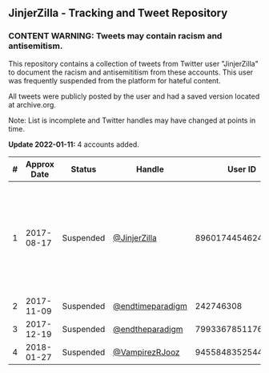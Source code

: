 ## JinjerZilla  - Tracking and Tweet Repository

### CONTENT WARNING: Tweets may contain racism and antisemitism.

This repository contains a collection of tweets from Twitter user "JinjerZilla" to document the racism and antisemititism from these accounts. 
This user was frequently suspended from the platform for hateful content.


All tweets were publicly posted by the user and had a saved version located at archive.org.

Note: List is incomplete and Twitter handles may have changed at points in time.


**Update 2022-01-11:** 4 accounts added.

| #  | Approx Date | Status    | Handle                  | User ID             | Name                          |
| -- | ----------- | --------- | ----------------------- | ------------------- | ----------------------------- |
|1 |2017-08-17 |Suspended |[@JinjerZilla](https://github.com/TwitterArchives/JinjerZilla/blob/main/Accounts/01_JinjerZilla.md) |896017445462446081 |JinjerZilla Flag of United StatesFlag of United KingdomFlag of IrelandFlag of FranceFlag of Portugal |
|2 |2017-11-09 |Suspended |[@endtimeparadigm](https://github.com/TwitterArchives/KYE/blob/main/Accounts/17-09%20to%2017-12%20endtimeparadigm.md) |242746308 |End Time Paradigm |
|3 |2017-12-19 |Suspended |[@endtheparadigm](https://github.com/TwitterArchives/KYE/blob/main/Accounts/17-12%20to%2017-12%20endtheparadigm.md) |799336785117642752 |End The Paradigm |
|4 |2018-01-27 |Suspended |[@VampirezRJooz](https://github.com/TwitterArchives/KYE/blob/main/Accounts/18-01%20to%2018-02%20VampirezRJooz.md) |945584835254419456 |Vampires Are Real |
